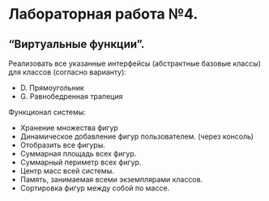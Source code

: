 # Лабораторная работа №4.
“Виртуальные функции”.
---------------
Реализовать все указанные интерфейсы (абстрактные базовые классы) для
классов (согласно варианту):
* D. Прямоугольник
* G. Равнобедренная трапеция

Функционал системы:
* Хранение множества фигур
* Динамическое добавление фигур пользователем. (через консоль)
* Отобразить все фигуры.
* Суммарная площадь всех фигур.
* Суммарный периметр всех фигур.
* Центр масс всей системы.
* Память, занимаемая всеми экземплярами классов.
* Сортировка фигур между собой по массе.
